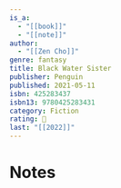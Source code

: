 ```yaml
---
is_a:
  - "[[book]]"
  - "[[note]]"
author:
  - "[[Zen Cho]]"
genre: fantasy
title: Black Water Sister
publisher: Penguin
published: 2021-05-11
isbn: 425283437
isbn13: 9780425283431
category: Fiction
rating: 🤞
last: "[[2022]]"
---
```

# Notes
